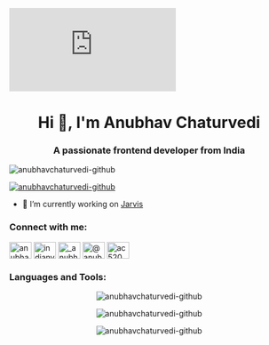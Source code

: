 ![Banner](https://github.com/AnubhavChaturvedi-GitHub/AnubhavChaturvedi-GitHub/blob/main/README.md)

<h1 align="center">Hi 👋, I'm Anubhav Chaturvedi</h1>

<h3 align="center">A passionate frontend developer from India</h3>

<p align="left"> <img src="https://komarev.com/ghpvc/?username=anubhavchaturvedi-github&label=Profile%20views&color=0e75b6&style=flat" alt="anubhavchaturvedi-github" /> </p>

<p align="left"> <a href="https://github.com/ryo-ma/github-profile-trophy"><img src="https://github-profile-trophy.vercel.app/?username=anubhavchaturvedi-github" alt="anubhavchaturvedi-github" /></a> </p>

- 🔭 I’m currently working on [Jarvis](https://github.com/AnubhavChaturvedi-GitHub/J.A.R.V.I.S..git)

<h3 align="left">Connect with me:</h3>
<p align="left">
<a href="https://linkedin.com/in/anubhav-chaturvedi-" target="blank"><img align="center" src="https://raw.githubusercontent.com/rahuldkjain/github-profile-readme-generator/master/src/images/icons/Social/linked-in-alt.svg" alt="anubhav-chaturvedi-" height="30" width="40" /></a>
<a href="https://fb.com/indianyoutuberandsoftwaredevloper" target="blank"><img align="center" src="https://raw.githubusercontent.com/rahuldkjain/github-profile-readme-generator/master/src/images/icons/Social/facebook.svg" alt="indianyoutuberandsoftwaredevloper" height="30" width="40" /></a>
<a href="https://instagram.com/_anubhav__chaturvedi_" target="blank"><img align="center" src="https://raw.githubusercontent.com/rahuldkjain/github-profile-readme-generator/master/src/images/icons/Social/instagram.svg" alt="_anubhav__chaturvedi_" height="30" width="40" /></a>
<a href="https://www.youtube.com/c/@anubhav_chaturvedi" target="blank"><img align="center" src="https://raw.githubusercontent.com/rahuldkjain/github-profile-readme-generator/master/src/images/icons/Social/youtube.svg" alt="@anubhav_chaturvedi" height="30" width="40" /></a>
<a href="https://www.leetcode.com/ac520/" target="blank"><img align="center" src="https://raw.githubusercontent.com/rahuldkjain/github-profile-readme-generator/master/src/images/icons/Social/leet-code.svg" alt="ac520" height="30" width="40" /></a>
</p>

<h3 align="left">Languages and Tools:</h3>
<p align="left"> 
<!-- Add your icons and links here -->
</p>

<p align="center">
  <img src="https://github-readme-stats.vercel.app/api/top-langs?username=anubhavchaturvedi-github&show_icons=true&locale=en&layout=compact" alt="anubhavchaturvedi-github" />
</p>

<p align="center">
  <img src="https://github-readme-stats.vercel.app/api?username=anubhavchaturvedi-github&show_icons=true&locale=en" alt="anubhavchaturvedi-github" />
</p>

<p align="center">
  <img src="https://github-readme-streak-stats.herokuapp.com/?user=anubhavchaturvedi-github&" alt="anubhavchaturvedi-github" />
</p>
